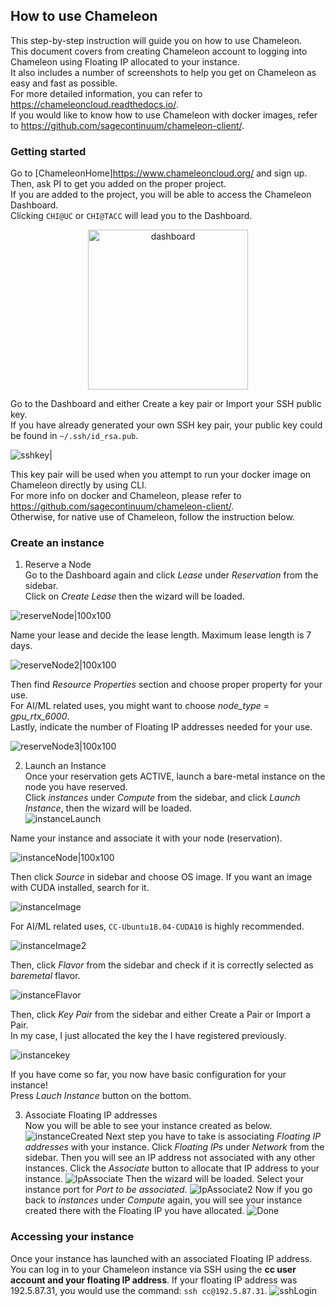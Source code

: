 ## How to use Chameleon

This step-by-step instruction will guide you on how to use Chameleon.\
This document covers from creating Chameleon account to logging into Chameleon using Floating IP allocated to your instance.\
It also includes a number of screenshots to help you get on Chameleon as easy and fast as possible.\
For more detailed information, you can refer to https://chameleoncloud.readthedocs.io/. <br/>
If you would like to know how to use Chameleon with docker images, refer to https://github.com/sagecontinuum/chameleon-client/.

### Getting started

Go to [ChameleonHome]https://www.chameleoncloud.org/ and sign up. Then, ask PI to get you added on the proper project.\
If you are added to the project, you will be able to access the Chameleon Dashboard. <br/>
Clicking ```CHI@UC``` or ```CHI@TACC``` will lead you to the Dashboard.<br/>

<p align="center">
<img src="/images/dashboard.png" width="256" height="256" title="dashboard">
</p>

Go to the Dashboard and either Create a key pair or Import your SSH public key.\
If you have already generated your own SSH key pair, your public key could be found in ```~/.ssh/id_rsa.pub```. 
<br/>

![sshkey|](images/sshkey.png)

This key pair will be used when you attempt to run your docker image on Chameleon directly by using CLI.\
For more info on docker and Chameleon, please refer to https://github.com/sagecontinuum/chameleon-client/. \
Otherwise, for native use of Chameleon, follow the instruction below.

### Create an instance

1. Reserve a Node <br/>
Go to the Dashboard again and click *Lease* under *Reservation* from the sidebar. <br/>
Click on *Create Lease* then the wizard will be loaded. <br/>

![reserveNode|100x100](images/reserveNode.png)

Name your lease and decide the lease length. Maximum lease length is 7 days. <br/>

![reserveNode2|100x100](images/reserveNode2.png)

Then find *Resource Properties* section and choose proper property for your use. <br/>
For AI/ML related uses, you might want to choose *node_type* = *gpu_rtx_6000*. <br/>
Lastly, indicate the number of Floating IP addresses needed for your use. <br/>

![reserveNode3|100x100](images/reserveNode3.png)


2. Launch an Instance <br/>
Once your reservation gets ACTIVE, launch a bare-metal instance on the node you have reserved. \
Click *instances* under *Compute* from the sidebar, and click *Launch Instance*, then the wizard will be loaded. <br/>
![instanceLaunch](images/instanceLaunch.png)

Name your instance and associate it with your node (reservation). <br/>

![instanceNode|100x100](images/instanceNode.png)

Then click *Source* in sidebar and choose OS image. If you want an image with CUDA installed, search for it. <br/>

![instanceImage](images/instanceImage.png)

For AI/ML related uses, ```CC-Ubuntu18.04-CUDA10``` is highly recommended. <br/>

![instanceImage2](images/instanceImage2.png)

Then, click *Flavor* from the sidebar and check if it is correctly selected as *baremetal* flavor.<br/>

![instanceFlavor](images/instanceFlavor.png)

Then, click *Key Pair* from the sidebar and either Create a Pair or Import a Pair. <br/>
In my case, I just allocated the key the I have registered previously. <br/>

![instancekey](images/instancekey.png)

If you have come so far, you now have basic configuration for your instance! <br/>
Press *Lauch Instance* button on the bottom. 

3. Associate Floating IP addresses <br/>
Now you will be able to see your instance created as below.
![instanceCreated](images/instanceCreated.png)
Next step you have to take is associating *Floating IP addresses* with your instance.
Click *Floating IPs* under *Network* from the sidebar. Then you will see an IP address not associated with any other instances. Click the *Associate* button to allocate that IP address to your instance.
![IpAssociate](images/IpAssociate.png)
Then the wizard will be loaded. Select your instance port for *Port to be associated*.
![IpAssociate2](images/IpAssociate2.png)
Now if you go back to *instances* under *Compute* again, you will see your instance created there with the Floating IP you have allocated.
![Done](images/Done.png)

### Accessing your instance
Once your instance has launched with an associated Floating IP address.
You can log in to your Chameleon instance via SSH using the **cc user account and your floating IP address**. 
If your floating IP address was 192.5.87.31, you would use the command: ```ssh cc@192.5.87.31```.
![sshLogin](images/sshLogin.png)